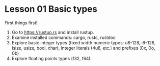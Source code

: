 # Lesson 01 Basic types

First things first!

1. Go to <https://rustup.rs> and install rustup.
2. Examine installed commands: cargo, rustc, rustdoc
3. Explore basic integer types (fixed width numeric types: u8-128, i8-128, isize, usize, bool, char), integer literals (4u8, etc.) and prefixes (0x, 0o, 0b)
4. Explore floating points types (f32, f64)
